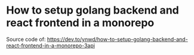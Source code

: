 # How to setup golang backend and react frontend in a monorepo 

Source code of: https://dev.to/ynwd/how-to-setup-golang-backend-and-react-frontend-in-a-monorepo-3api